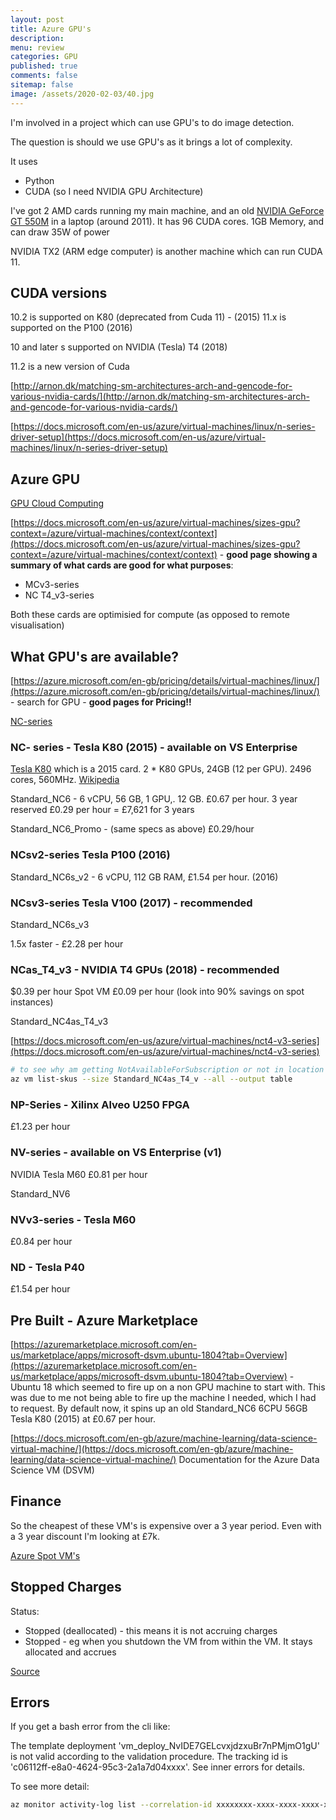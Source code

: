 ```yaml
---
layout: post
title: Azure GPU's 
description: 
menu: review
categories: GPU 
published: true 
comments: false     
sitemap: false
image: /assets/2020-02-03/40.jpg
---
```



<!-- [![Bitcoin logo](/assets/2021-02-19/bitcoin.svg "Bitcoin"){:width="500px"}](/assets/2021-02-19/bitcoin.svg) -->

I'm involved in a project which can use GPU's to do image detection. 

The question is should we use GPU's as it brings a lot of complexity.



It uses

- Python
- CUDA (so I need NVIDIA GPU Architecture)

I've got 2 AMD cards running my main machine, and an old [NVIDIA GeForce GT 550M](https://www.techpowerup.com/gpu-specs/geforce-gt-550m.c1491) in a laptop (around 2011). It has 96 CUDA cores. 1GB Memory, and can draw 35W of power

NVIDIA TX2 (ARM edge computer) is another machine which can run CUDA 11.


## CUDA versions

10.2 is supported on K80 (deprecated from Cuda 11) - (2015)
11.x is supported on the P100 (2016)

10 and later s supported on NVIDIA (Tesla) T4 (2018)


11.2 is a new version of Cuda

[http://arnon.dk/matching-sm-architectures-arch-and-gencode-for-various-nvidia-cards/](http://arnon.dk/matching-sm-architectures-arch-and-gencode-for-various-nvidia-cards/)


[https://docs.microsoft.com/en-us/azure/virtual-machines/linux/n-series-driver-setup](https://docs.microsoft.com/en-us/azure/virtual-machines/linux/n-series-driver-setup)

## Azure GPU

[GPU Cloud Computing](https://www.nvidia.com/en-gb/data-center/gpu-cloud-computing/microsoft-azure/)

[https://docs.microsoft.com/en-us/azure/virtual-machines/sizes-gpu?context=/azure/virtual-machines/context/context](https://docs.microsoft.com/en-us/azure/virtual-machines/sizes-gpu?context=/azure/virtual-machines/context/context) - **good page showing a summary of what cards are good for what purposes**:

- MCv3-series
- NC T4_v3-series

Both these cards are optimisied for compute (as opposed to remote visualisation)

## What GPU's are available?

[https://azure.microsoft.com/en-gb/pricing/details/virtual-machines/linux/](https://azure.microsoft.com/en-gb/pricing/details/virtual-machines/linux/) - search for GPU  - **good pages for Pricing!!**

[NC-series](https://docs.microsoft.com/en-us/azure/virtual-machines/nc-series)

### NC- series - Tesla K80 (2015) - available on VS Enterprise

[Tesla K80](https://www.nvidia.com/content/dam/en-zz/Solutions/Data-Center/tesla-product-literature/Tesla-K80-BoardSpec-07317-001-v05.pdf) which is a 2015 card. 2 * K80 GPUs, 24GB (12 per GPU). 2496 cores, 560MHz. [Wikipedia](https://en.wikipedia.org/wiki/Nvidia_Tesla)

Standard_NC6 - 6 vCPU, 56 GB, 1 GPU,. 12 GB. £0.67 per hour. 3 year reserved £0.29 per hour = £7,621 for 3 years

Standard_NC6_Promo - (same specs as above) £0.29/hour

### NCsv2-series Tesla P100 (2016)

Standard_NC6s_v2 - 6 vCPU, 112 GB RAM, £1.54 per hour. (2016)

### NCsv3-series Tesla V100 (2017) - recommended

Standard_NC6s_v3

1.5x faster - £2.28 per hour

### NCas_T4_v3 - NVIDIA T4 GPUs (2018) - recommended

$0.39 per hour
Spot VM £0.09 per hour (look into 90% savings on spot instances)

Standard_NC4as_T4_v3

[https://docs.microsoft.com/en-us/azure/virtual-machines/nct4-v3-series](https://docs.microsoft.com/en-us/azure/virtual-machines/nct4-v3-series)

```bash
# to see why am getting NotAvailableForSubscription or not in location
az vm list-skus --size Standard_NC4as_T4_v --all --output table
```

### NP-Series - Xilinx Alveo U250 FPGA

£1.23 per hour


### NV-series - available on VS Enterprise (v1)

NVIDIA Tesla M60
£0.81 per hour

Standard_NV6

### NVv3-series - Tesla M60

£0.84 per hour

### ND - Tesla P40 
£1.54 per hour

## Pre Built - Azure Marketplace

[https://azuremarketplace.microsoft.com/en-us/marketplace/apps/microsoft-dsvm.ubuntu-1804?tab=Overview](https://azuremarketplace.microsoft.com/en-us/marketplace/apps/microsoft-dsvm.ubuntu-1804?tab=Overview) - Ubuntu 18 which seemed to fire up on a non GPU machine to start with. This was due to me not being able to fire up the machine I needed, which I had to request. By default now, it spins up an old Standard_NC6 6CPU 56GB Tesla K80 (2015) at £0.67 per hour.

[https://docs.microsoft.com/en-gb/azure/machine-learning/data-science-virtual-machine/](https://docs.microsoft.com/en-gb/azure/machine-learning/data-science-virtual-machine/) Documentation for the Azure Data Science VM (DSVM)


## Finance

So the cheapest of these VM's is expensive over a 3 year period. Even with a 3 year discount I'm looking at £7k.

[Azure Spot VM's](https://azure.microsoft.com/en-gb/pricing/spot/)



## Stopped Charges

Status: 

- Stopped (deallocated) - this means it is not accruing charges
- Stopped - eg when you shutdown the VM from within the VM. It stays allocated and accrues


[Source](https://social.msdn.microsoft.com/Forums/azure/en-US/f608528e-a9f8-45b3-8d23-4211168cc087/stopped-deallocated?forum=WAVirtualMachinesforWindows#:~:text=Stopped%20(Deallocated)%20is%20the%20new,be%20charged%20the%20compute%20time.)

## Errors

If you get a bash error from the cli like:

The template deployment 'vm_deploy_NvIDE7GELcvxjdzxuBr7nPMjmO1gU' is not valid according to the validation procedure. The tracking id is 'c06112ff-e8a0-4624-95c3-2a1a7d04xxxx'. See inner errors for details.

To see more detail:

```bash
az monitor activity-log list --correlation-id xxxxxxxx-xxxx-xxxx-xxxx-xxxxxxxxxxxx
```





